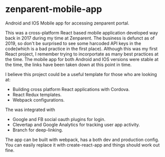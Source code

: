 # zenparent-mobile-app
Android and IOS Mobile app for accessing zenparent portal.

This was a cross-platform React based mobile application developed way back in 2017 during my time at Zenparent. The business is  defunct as of 2019, so don't be surprised to see some harcoded API keys in the code(which is a bad practice in the first place). Although this was my first React project, I remember trying to incorportate as many best practices at the time. The mobile app for both Android and IOS versions were stable at the time, the links have been taken down at this point in time.

I believe this project could be a useful template for those who are looking at:
- Building cross platform React applications with Cordova.
- React Redux templates.
- Webpack configurations. 

The was integrated with 
- Google and FB social oauth plugins for login.
- Clevertap and Google Analytics for tracking user app activity.
- Branch for deep-linking.

The app can be built with webpack, has a both dev and production config. You can easily replace it with create-react-app and things should work out fine.

